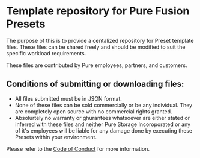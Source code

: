 # Template repository for Pure Fusion Presets

The purpose of this is to provide a centalized repository for Preset template files. These files can be shared freely and should be modified to suit the specific workload requirements.

These files are contributed by Pure employees, partners, and customers.

## Conditions of submitting or downloading files:
- All files submitted must be in JSON format.
- None of these files can be sold commercially or be any individual. They are completely open source with no commercial rights granted.
- Absolurtely no warranty or ghurantees whatsoever are either stated or inferred with these files and neither Pure Storage Incoroporated or any of it's employees will be liable for any damage done by executing these Presets within your environment.

Please refer to the [Code of Conduct](https://github.com/PureStorage-OpenConnect/Code-of-Conduct) for more information.
